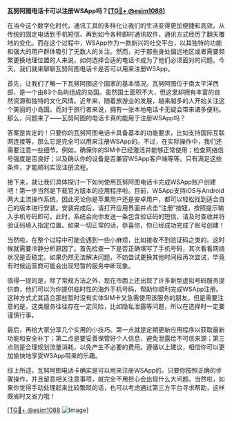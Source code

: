 **瓦努阿图电话卡可以注册WSApp吗？[[TG💪+ @esim1088](https://t.me/s/esim1088)]**

在当今这个数字化时代，通讯工具的多样化让我们的生活变得更加便捷和高效。从传统的固定电话到手机短信、再到如今各种即时通讯软件，通讯方式经历了翻天覆地的变化。而在这个过程中，WSApp作为一款新兴的社交平台，以其独特的功能和强大的用户群体吸引了无数人的关注。然而，对于那些身处偏远地区或者需要频繁更换地理位置的人来说，如何选择合适的电话卡成为了他们必须面对的问题。今天，我们就来聊聊瓦努阿图电话卡是否可以用来注册WSApp。

首先，让我们了解一下瓦努阿图这个国家的基本情况。瓦努阿图位于南太平洋西部，是一个由83个岛屿组成的岛国。虽然国土面积不大，但这里却拥有丰富的自然资源和独特的文化风情。近年来，随着旅游业的发展，越来越多的人开始关注这个美丽的小岛国。而对于旅行者来说，拥有一张本地电话卡无疑会带来诸多便利。那么，问题来了——瓦努阿图的电话卡真的能用于注册WSApp吗？

答案是肯定的！只要你的瓦努阿图电话卡具备基本的功能要求，比如支持国际互联网连接等，那么它是完全可以用来注册WSApp的。不过，在实际操作中，我们还需要注意一些细节。例如，确保你的SIM卡已经激活并能够正常使用；检查网络信号强度是否良好；以及确认你的设备是否兼容WSApp客户端等等。只有满足这些条件，才能顺利实现注册流程。

接下来，就让我们具体探讨一下如何使用瓦努阿图电话卡完成WSApp账户创建吧！第一步当然是下载官方版本的应用程序啦。目前，WSApp支持iOS与Android两大主流操作系统，因此无论你是苹果用户还是安卓用户，都可以轻松找到适合自己的版本进行安装。安装完成后，请打开应用界面并点击“注册”按钮，按照提示输入手机号码即可。此时，系统会向你发送一条包含验证码的短信，请及时查收并将验证码填入指定位置。如果一切正常的话，恭喜你，你已经成功完成了账号创建！

当然啦，在整个过程中可能会遇到一些小麻烦，比如接收不到验证码之类的。这时候就需要冷静分析原因了。首先检查一下是否正确填写了手机号码，其次看看网络状况是否稳定。如果仍然无法解决问题，不妨尝试更换其他时间段再次尝试，毕竟有时候运营商可能会出现短暂的服务中断现象。

值得一提的是，除了常规方法之外，现在市面上还出现了许多新型虚拟号码服务提供商，他们可以为你提供临时性的海外手机号码，帮助你顺利完成WSApp注册。这种方式尤其适合那些暂时没有实体SIM卡又急需使用该服务的朋友。但是需要注意的是，这类服务往往存在一定风险，比如隐私泄露等问题，所以在选择时一定要谨慎行事。

最后，再给大家分享几个实用的小技巧。第一点就是定期更新应用程序以获取最新功能和安全补丁；第二点是要妥善保管好个人信息，避免泄露给不可信来源；第三点则是合理规划流量消耗，以免产生不必要的费用。遵循以上建议，相信你可以更加愉快地享受WSApp带来的乐趣。

综上所述，瓦努阿图电话卡确实是可以用来注册WSApp的。只要你按照正确的步骤操作，并且留意相关注意事项，就完全不用担心会出现什么大问题。当然啦，如果你觉得手动处理起来比较繁琐的话，也可以考虑通过第三方平台寻求帮助，这样既省时又省力哦！

[[TG💪+ @esim1088](https://t.me/s/esim1088) ![Image](https://i.postimg.cc/4NQfJmqS/Snipaste-2025-05-13-00-14-12.png)]